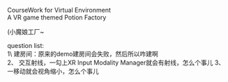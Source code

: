 CourseWork for Virtual Environment     
A VR game themed Potion Factory

(小魔娘工厂~

question list:  
1\ 建房间：原来的demo建房间会失败，然后所以咋建啊     
2、 交互射线，一勾上XR Input Modality Manager就会有射线，怎么个事儿
3、一移动就会视角缩小，怎么个事儿
